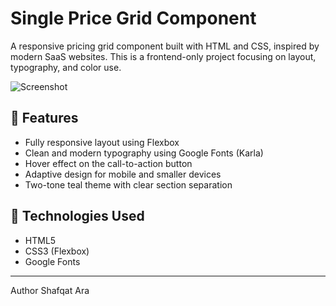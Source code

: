 #  Single Price Grid Component

A responsive pricing grid component built with HTML and CSS, inspired by modern SaaS websites. This is a frontend-only project focusing on layout, typography, and color use.

![Screenshot](https://github.com/user-attachments/assets/a331f3bf-6834-46af-a0b1-967d4c57925a)


## 📌 Features

- Fully responsive layout using Flexbox
- Clean and modern typography using Google Fonts (Karla)
- Hover effect on the call-to-action button
- Adaptive design for mobile and smaller devices
- Two-tone teal theme with clear section separation

## 🌈 Technologies Used

- HTML5
- CSS3 (Flexbox)
- Google Fonts

---
Author
Shafqat Ara

